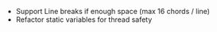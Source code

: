  - Support Line breaks if enough space (max 16 chords / line)
 - Refactor static variables for thread safety

